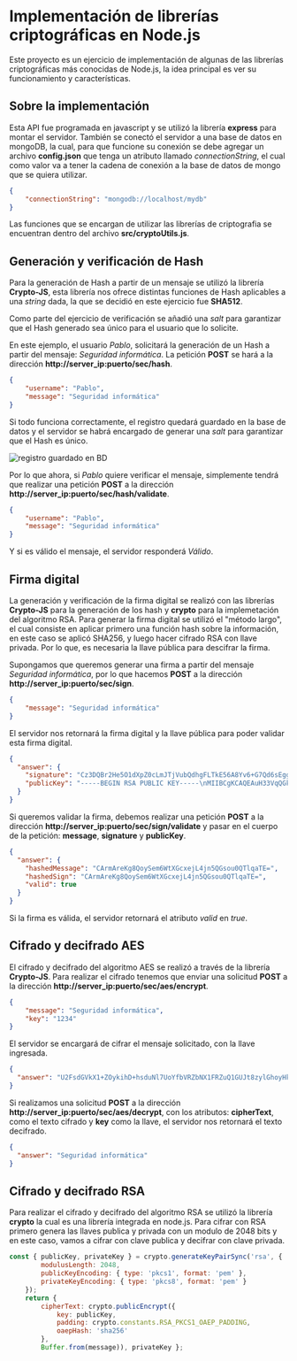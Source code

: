 # Implementación de librerías criptográficas en Node.js

Este proyecto es un ejercicio de implementación de algunas de las librerías criptográficas más conocidas de Node.js, la idea principal es ver su funcionamiento y características.

## Sobre la implementación
Esta API fue programada en javascript y se utilizó la librería **express** para montar el servidor. También se conectó el servidor a una base de datos en mongoDB, la cual, para que funcione su conexión se debe agregar un archivo **config.json** que tenga un atributo llamado *connectionString*, el cual como valor va a tener la cadena de conexión a la base de datos de mongo que se quiera utilizar.

```json
{
	"connectionString": "mongodb://localhost/mydb"
}
```
Las funciones que se encargan de utilizar las librerías de criptografia se encuentran dentro del archivo **src/cryptoUtils.js**.

## Generación y verificación de Hash
Para la generación de Hash a partir de un mensaje se utilizó la librería **Crypto-JS**, esta librería nos ofrece distintas funciones de Hash aplicables a una *string* dada, la que se decidió en este ejercicio fue **SHA512**.

Como parte del ejercicio de verificación se añadió una *salt* para garantizar que el Hash generado sea único para el usuario que lo solicite.

En este ejemplo, el usuario *Pablo*, solicitará la generación de un Hash a partir del mensaje: *Seguridad informática*. La petición **POST** se hará a la dirección **http://server_ip:puerto/sec/hash**.

```json
{
	"username": "Pablo",
	"message": "Seguridad informática"
}
```
Si todo funciona correctamente, el registro quedará guardado en la base de datos y el servidor se habrá encargado de generar una *salt* para garantizar que el Hash es único.

![registro guardado en BD](https://i.imgur.com/L6vwyoc.png)

Por lo que ahora, si *Pablo* quiere verificar el mensaje, simplemente tendrá que realizar una petición **POST** a la dirección **http://server_ip:puerto/sec/hash/validate**.

```json
{
	"username": "Pablo",
	"message": "Seguridad informática"
}
```
Y si es válido el mensaje, el servidor responderá *Válido*.

## Firma digital
La generación y verificación de la firma digital se realizó con las librerías **Crypto-JS** para la generación de los hash y **crypto** para la implemetación del algoritmo RSA. Para generar la firma digital se utilizó el "método largo", el cual consiste en aplicar primero una función hash sobre la información, en este caso se aplicó SHA256, y luego hacer cifrado RSA con llave privada. Por lo que, es necesaria la llave pública para descifrar la firma.

Supongamos que queremos generar una firma a partir del mensaje *Seguridad informática*, por lo que hacemos **POST** a la dirección **http://server_ip:puerto/sec/sign**.

```json
{
	"message": "Seguridad informática"
}
```

El servidor nos retornará la firma digital y la llave pública para poder validar esta firma digital.

```json
{
  "answer": {
    "signature": "Cz3DQBr2He5O1dXpZ0cLmJTjVubQdhgFLTkE56A8Yv6+G7Qd6sEggP1r2EFPhJsgKzPUWwADO4bOwnvX/UPHYRWaYBf/IptQtNnKs+/CDFfgzkIkaKgAZ1VY//ouYJkOW+GPawbaEc8SbA4ZqtpFDeOjU4G+c+kX905e8p6cCTctnM0qPd8B4A4lXBxcn0hJWDoIzWCrHG00V0XC0QmQEyQn2PAwyjM01ZksD/rhjskf6rk5Hi0s3t7zBDQV6uvW8PF2SZUsnmgAlmlq+gTIEIq/csUcnz5+LsA/bRfhoH+mlJa/2N1NA0BN5HvgZlTHx6MeETdMiquR4/3W2e+Fgw==",
    "publicKey": "-----BEGIN RSA PUBLIC KEY-----\nMIIBCgKCAQEAuH33VqQGk7oDkWqNwk3G3mw79lm+EKPqFaw0wNPBR17+Z9A3WvEn\nXDTN7LUSLz0zbQ74E4ogdBGU23OfAGORWdSbayU6H5yQtLuljQCNFnWYsjCR11ln\nWUh1C7Jvpxj0pjkBUJY5XgQXohQi94SMm2Z8WgvefJuBYROndXLq7YPGl6hqjpfj\njPGlqEwNlPTS7QC+xywyhW//Qk/lKVaxGcBiKgAJqXGrCxtxarvW/vHzg9QolyTv\n27sUhnoUrFBZ2vjQXloAm2+TvEzLhEZBDHS6EDudh1tYODwMYiRD3RW5KH/Cf9Q7\n6HBbNoP4vgSWy1l+twexi44C6Jrm442KkwIDAQAB\n-----END RSA PUBLIC KEY-----\n"
  }
}
```

Si queremos validar la firma, debemos realizar una petición **POST** a la dirección **http://server_ip:puerto/sec/sign/validate** y pasar en el cuerpo de la petición: **message**, **signature** y **publicKey**.

```json
{
  "answer": {
    "hashedMessage": "CArmAreKg8QoySem6WtXGcxejL4jn5QGsou0QTlqaTE=",
    "hashedSign": "CArmAreKg8QoySem6WtXGcxejL4jn5QGsou0QTlqaTE=",
    "valid": true
  }
}
```

Si la firma es válida, el servidor retornará el atributo *valid* en *true*.

## Cifrado y decifrado AES
El cifrado y decifrado del algoritmo AES se realizó a través de la librería **Crypto-JS**. Para realizar el cifrado tenemos que enviar una solicitud **POST** a la dirección **http://server_ip:puerto/sec/aes/encrypt**.

```json
{
	"message": "Seguridad informática",
	"key": "1234"
}
```

El servidor se encargará de cifrar el mensaje solicitado, con la llave ingresada.

```json
{
  "answer": "U2FsdGVkX1+ZOykihD+hsduNl7UoYfbVRZbNX1FRZuQ1GUJt8zylGhoyHkZZW3DQ"
}
```

Si realizamos una solicitud **POST** a la dirección **http://server_ip:puerto/sec/aes/decrypt**, con los atributos: **cipherText**, como el texto cifrado y **key** como la llave, el servidor nos retornará el texto decifrado.

```json
{
  "answer": "Seguridad informática"
}
```

## Cifrado y decifrado RSA

Para realizar el cifrado y decifrado del algoritmo RSA se utilizó la librería **crypto** la cual es una librería integrada en node.js. Para cifrar con RSA primero genera las llaves publica y privada con un modulo de 2048 bits y en este caso, vamos a cifrar con clave publica y decifrar con clave privada.

```javascript
const { publicKey, privateKey } = crypto.generateKeyPairSync('rsa', {
        modulusLength: 2048,
        publicKeyEncoding: { type: 'pkcs1', format: 'pem' },
        privateKeyEncoding: { type: 'pkcs8', format: 'pem' }
    });
    return {
        cipherText: crypto.publicEncrypt({
            key: publicKey,
            padding: crypto.constants.RSA_PKCS1_OAEP_PADDING,
            oaepHash: 'sha256'
        },
        Buffer.from(message)), privateKey };
```